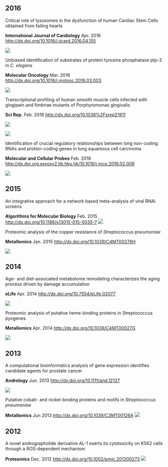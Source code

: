 <script type="text/javascript" src="http://w.sharethis.com/button/buttons.js"></script>
<script type="text/javascript">stLight.options({publisher: "d135f460-3fc5-4802-8169-bd08e4734a09", doNotHash: false, doNotCopy: false, hashAddressBar: false});</script>
<span class='st_twitter_hcount' displayText='Tweet'></span>
<span class='st_facebook_hcount' displayText='Facebook'></span>
<span class='st_sina_hcount' displayText='Sina'></span>
<span class='st_linkedin_hcount' displayText='LinkedIn'></span>

## 2016

Critical role of lysosomes in the dysfunction of human Cardiac Stem Cells obtained from failing hearts

**International Journal of Cardiology** Apr. 2016 <http://dx.doi.org/10.1016/j.ijcard.2016.04.155>

![](figures/1-s2.0-S0167527316308506-gr1.jpg)

Unbiased identification of substrates of protein tyrosine phosphatase ptp-3 in *C. elegans*

**Molecular Oncology** Mar. 2016 <http://dx.doi.org/10.1016/j.molonc.2016.03.003>

![](featured_img/1-s2.0-S004565351530309X-gr3.jpg)

Transcriptional profiling of human smooth muscle cells infected with gingipain and fimbriae mutants of Porphyromonas gingivalis

**Sci Rep.** Feb. 2016 <http://dx.doi.org/10.1038%2Fsrep21911>

![](featured_img/srep21911-f5.jpg)

![](featured_img/srep21911-f1.jpg)

Identification of crucial regulatory relationships between long non-coding RNAs and protein-coding genes in lung squamous cell carcinoma

**Molecular and Cellular Probes** Feb. 2016 <http://dx.doi.org.eproxy2.lib.hku.hk/10.1016/j.mcp.2016.02.009>

![](featured_img/1-s2.0-S0890850816300196-gr2.jpg)

## 2015

An integrative approach for a network based meta-analysis of viral RNAi screens

**Algorithms for Molecular Biology** Feb. 2015 <http://dx.doi.org/10.1186/s13015-015-0035-7>
![](featured_img/13015_2015_35_Fig2_HTML.gif)


Proteomic analysis of the copper resistance of *Streptococcus pneumoniae*

**Metallomics** Jan. 2015 <http://dx.doi.org/10.1039/C4MT00276H>

![](featured_img/c4mt00276h-f5.gif)

## 2014

Age- and diet-associated metabolome remodeling characterizes the aging process driven by damage accumulation

**eLife** Apr. 2014 <http://dx.doi.org/10.7554/eLife.02077>

![](featured_img/elife-02077-fig5-v1.jpg)

Proteomic analysis of putative heme-binding proteins in Streptococcus pyogenes

**Metallomics** Apr. 2014 <http://dx.doi.org/10.1039/C4MT00027G>

![](featured_img/c4mt00027g-f4.gif)

## 2013

A computational bioinformatics analysis of gene expression identifies candidate agents for prostate cancer

**Andrology** Jun. 2013 <http://dx.doi.org/10.1111/and.12127>

![](featured_img/image_n_and12127-fig-0001.png)

Putative cobalt- and nickel-binding proteins and motifs in *Streptococcus pneumoniae*

**Metallomics** Jun 2013 <http://dx.doi.org/10.1039/C3MT00126A>
![](featured_img/c3mt00126a-f2.gif)


## 2012

A novel andrographolide derivative AL-1 exerts its cytotoxicity on K562 cells through a ROS-dependent mechanism

**Proteomics** Dec. 2012 <http://dx.doi.org/10.1002/pmic.201200273>
![](featured_img/image_n_pmic7287-fig-0003.png)



